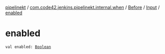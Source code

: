[pipelinekt](../../../index.md) / [com.code42.jenkins.pipelinekt.internal.when](../../index.md) / [Before](../index.md) / [Input](index.md) / [enabled](./enabled.md)

# enabled

`val enabled: `[`Boolean`](https://kotlinlang.org/api/latest/jvm/stdlib/kotlin/-boolean/index.html)